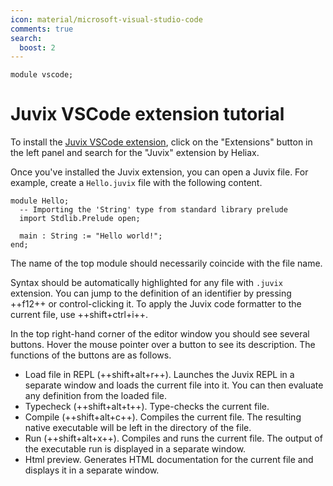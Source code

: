 ```yaml
---
icon: material/microsoft-visual-studio-code
comments: true
search:
  boost: 2
---
```


```juvix hide
module vscode;
```

# Juvix VSCode extension tutorial

To install the [Juvix VSCode extension][vscode-marketplace], click on the
"Extensions" button in the left panel and search for the "Juvix" extension by
Heliax.

Once you've installed the Juvix extension, you can open a Juvix file. For
example, create a `Hello.juvix` file with the following content.

```juvix
module Hello;
  -- Importing the 'String' type from standard library prelude
  import Stdlib.Prelude open;

  main : String := "Hello world!";
end;
```

The name of the top module should necessarily coincide with the file name.

Syntax should be automatically highlighted for any file with `.juvix` extension.
You can jump to the definition of an identifier by pressing ++f12++ or
control-clicking it. To apply the Juvix code formatter to the current file, use
++shift+ctrl+i++.

In the top right-hand corner of the editor window you should see several
buttons. Hover the mouse pointer over a button to see its description. The
functions of the buttons are as follows.

- Load file in REPL (++shift+alt+r++). Launches the Juvix REPL in a separate
  window and loads the current file into it. You can then evaluate any
  definition from the loaded file.
- Typecheck (++shift+alt+t++). Type-checks the current file.
- Compile (++shift+alt+c++). Compiles the current file. The resulting native
  executable will be left in the directory of the file.
- Run (++shift+alt+x++). Compiles and runs the current file. The output of the
  executable run is displayed in a separate window.
- Html preview. Generates HTML documentation for the current file and displays
  it in a separate window.

[vscode-marketplace]:
    https://marketplace.visualstudio.com/items?itemName=heliax.juvix-mode
